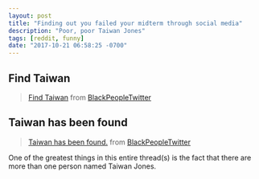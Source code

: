 ```yaml
---
layout: post
title: "Finding out you failed your midterm through social media"
description: "Poor, poor Taiwan Jones"
tags: [reddit, funny]
date: "2017-10-21 06:58:25 -0700"
---
```


## Find Taiwan

<blockquote class="reddit-card" data-card-created="1508594207"><a href="https://www.reddit.com/r/BlackPeopleTwitter/comments/77i7fb/find_taiwan/?ref=share&ref_source=embed">Find Taiwan</a> from <a href="http://www.reddit.com/r/BlackPeopleTwitter">BlackPeopleTwitter</a></blockquote>
<script async src="//embed.redditmedia.com/widgets/platform.js" charset="UTF-8"></script>

## Taiwan has been found

<blockquote class="reddit-card" data-card-created="1508594560"><a href="https://www.reddit.com/r/BlackPeopleTwitter/comments/77lqfg/taiwan_has_been_found/?ref=share&ref_source=embed">Taiwan has been found.</a> from <a href="http://www.reddit.com/r/BlackPeopleTwitter">BlackPeopleTwitter</a></blockquote>
<script async src="//embed.redditmedia.com/widgets/platform.js" charset="UTF-8"></script>

One of the greatest things in this entire thread(s) is the fact that there are more than one person named Taiwan Jones.
